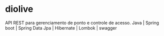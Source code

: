 # diolive
API REST para gerenciamento de ponto e controle de acesso.
Java | Spring boot | Spring Data Jpa | Hibernate | Lombok | swagger
